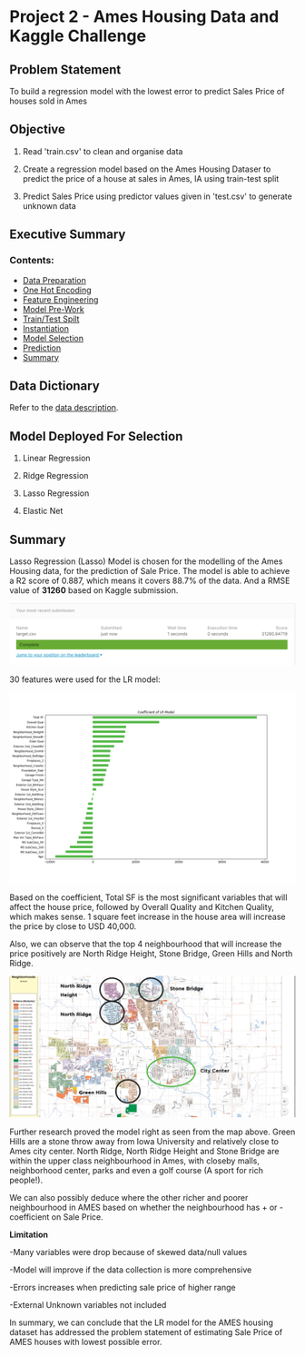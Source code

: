 # Project 2 - Ames Housing Data and Kaggle Challenge


## Problem Statement

To build a regression model with the lowest error to predict Sales Price of houses sold in Ames


## Objective
 1) Read 'train.csv' to clean and organise data 
 
 2) Create a regression model based on the Ames Housing Dataser to predict the price of a house at sales in Ames, IA using train-test split
 
 3) Predict Sales Price using predictor values given in 'test.csv' to generate unknown data
 
 
 ## Executive Summary

### Contents:

- [Data Preparation](#1.Data-Preparation)
- [One Hot Encoding](#2.One-Hot-Encoding-for-Categorical-Variables)
- [Feature Engineering](#3.Features-Engineering-with-Lasso)
- [Model Pre-Work](#4.Preparing-Data-For-Modelling-Selections)
- [Train/Test Spilt](#5.Model-Prep:-Train/Test-Split)
- [Instantiation](#6.Model-Prep:-Instantiate-models)
- [Model Selection](#7.Model-Selection)
- [Prediction](#8.Prediction)
- [Summary](#9.Summary)


## Data Dictionary

Refer to the [data description](http://jse.amstat.org/v19n3/decock/DataDocumentation.txt).


## Model Deployed For Selection

 1) Linear Regression
 
 2) Ridge Regression
 
 3) Lasso Regression
 
 4) Elastic Net
 
 
## Summary
 
Lasso Regression (Lasso) Model is chosen for the modelling of the Ames Housing data, for the prediction of Sale Price. The model is able to achieve a R2 score of 0.887, which means it covers 88.7% of the data. And a RMSE value of **31260** based on Kaggle submission. 

![Kaggle RMSE Score](./img/Kaggle_Submission.png)

30 features were used for the LR model:

![Coefficient](./img/Coefficient_LR.png)

Based on the coefficient, Total SF is the most significant variables that will affect the house price, followed by Overall Quality and Kitchen Quality, which makes sense. 1 square feet increase in the house area will increase the price by close to USD 40,000. 

Also, we can observe that the top 4 neighbourhood that will increase the price positively are North Ridge Height, Stone Bridge, Green Hills and North Ridge. 

![Ames Neighborhood](./img/Ames_Neighborhood_Map.png)

Further research proved the model right as seen from the map above. Green Hills are a stone throw away from Iowa University and relatively close to Ames city center. North Ridge, North Ridge Height and Stone Bridge are within the upper class neighbourhood in Ames, with closeby malls, neighborhood center, parks and even a golf course (A sport for rich people!). 

We can also possibly deduce where the other richer and poorer neighbourhood in AMES based on whether the neighbourhood has + or - coefficient on Sale Price. 

**Limitation**

-Many variables were drop because of skewed data/null values

-Model will improve if the data collection is more comprehensive

-Errors increases when predicting sale price of higher range

-External Unknown variables not included


In summary, we can conclude that the LR model for the AMES housing dataset has addressed the problem statement of estimating Sale Price of AMES houses with lowest possible error.


